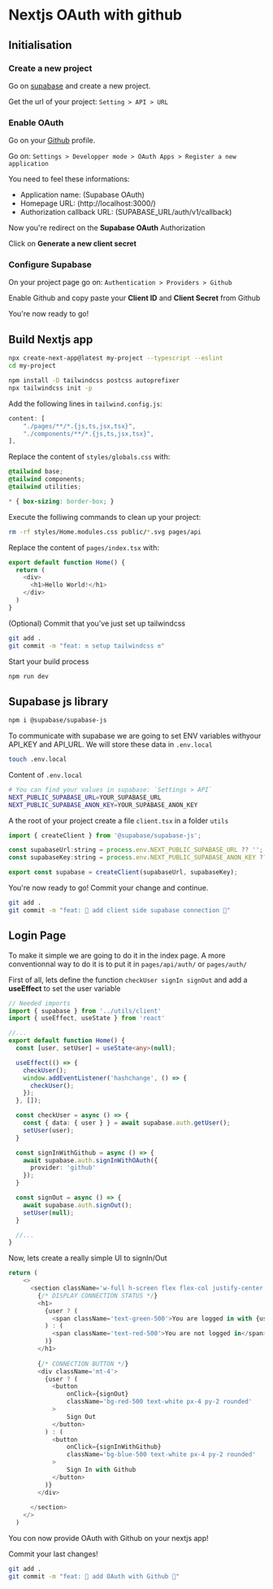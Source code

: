 # Nextjs OAuth with github

## Initialisation

### Create a new project

Go on [supabase](https://app.supabase.com) and create a new project.

Get the url of your project: `Setting > API > URL`

### Enable OAuth

Go on your [Github](https://github.com/) profile.

Go on: `Settings > Developper mode > OAuth Apps > Register a new application`

You need to feel these informations:

- Application name: (Supabase OAuth)
- Homepage URL: (http://localhost:3000/)
- Authorization callback URL: (SUPABASE_URL/auth/v1/callback)

Now you're redirect on the __Supabase OAuth__ Authorization

Click on __Generate a new client secret__

### Configure Supabase

On your project page go on: `Authentication > Providers > Github`

Enable Github and copy paste your __Client ID__ and __Client Secret__ from Github

You're now ready to go!

## Build Nextjs app

```bash
npx create-next-app@latest my-project --typescript --eslint
cd my-project

npm install -D tailwindcss postcss autoprefixer
npx tailwindcss init -p
```

Add the following lines in `tailwind.config.js`:

```js
content: [
    "./pages/**/*.{js,ts,jsx,tsx}",
    "./components/**/*.{js,ts,jsx,tsx}",
],
```

Replace the content of `styles/globals.css` with:

```css
@tailwind base;
@tailwind components;
@tailwind utilities;

* { box-sizing: border-box; }
```

Execute the folliwing commands to clean up your project:

```bash
rm -rf styles/Home.modules.css public/*.svg pages/api
```

Replace the content of `pages/index.tsx` with:

```js
export default function Home() {
  return (
    <div>
      <h1>Hello World!</h1>
    </div>
  )
}
```

(Optional) Commit that you've just set up tailwindcss

```bash
git add .
git commit -m "feat: 🔛 setup tailwindcss 🔛"
```

Start your build process

```bash
npm run dev
```

## Supabase js library

```bash
npm i @supabase/supabase-js
```

To communicate with supabase we are going to set ENV variables withyour API_KEY and API_URL. We will store these data in `.env.local`

```bash
touch .env.local
```

Content of `.env.local`

```bash
# You can find your values in supabase: `Settings > API`
NEXT_PUBLIC_SUPABASE_URL=YOUR_SUPABASE_URL
NEXT_PUBLIC_SUPABASE_ANON_KEY=YOUR_SUPABASE_ANON_KEY
```

A the root of your project create a file `client.tsx` in a folder `utils`

```js
import { createClient } from '@supabase/supabase-js';

const supabaseUrl:string = process.env.NEXT_PUBLIC_SUPABASE_URL ?? '';
const supabaseKey:string = process.env.NEXT_PUBLIC_SUPABASE_ANON_KEY ?? '';

export const supabase = createClient(supabaseUrl, supabaseKey);
```

You're now ready to go! Commit your change and continue.

```bash
git add .
git commit -m "feat: 🔌 add client side supabase connection 🔌"
```

## Login Page

To make it simple we are going to do it in the index page. A more conventionnal way to do it is to put it in `pages/api/auth/` or `pages/auth/`

First of all, lets define the function `checkUser signIn signOut` and add a __useEffect__ to set the user variable

```js
// Needed imports
import { supabase } from '../utils/client'
import { useEffect, useState } from 'react'
```

```ts
//...
export default function Home() {
  const [user, setUser] = useState<any>(null);

  useEffect(() => {
    checkUser();
    window.addEventListener('hashchange', () => {
      checkUser();
    });
  }, []);

  const checkUser = async () => {
    const { data: { user } } = await supabase.auth.getUser();
    setUser(user);
  }

  const signInWithGithub = async () => {
    await supabase.auth.signInWithOAuth({
      provider: 'github'
    });
  }

  const signOut = async () => {
    await supabase.auth.signOut();
    setUser(null);
  }

  //...
}
```

Now, lets create a really simple UI to signIn/Out

```js
return (
    <>
      <section className='w-full h-screen flex flex-col justify-center items-center'>
        {/* DISPLAY CONNECTION STATUS */}
        <h1>
          {user ? (
            <span className='text-green-500'>You are logged in with {user.email}</span>
          ) : (
            <span className='text-red-500'>You are not logged in</span>
          )}
        </h1>
        
        {/* CONNECTION BUTTON */}
        <div className='mt-4'>
          {user ? (
            <button 
                onClick={signOut} 
                className='bg-red-500 text-white px-4 py-2 rounded'
            >
                Sign Out
            </button>
          ) : (
            <button 
                onClick={signInWithGithub} 
                className='bg-blue-500 text-white px-4 py-2 rounded'
            >
                Sign In with Github
            </button>
          )}
        </div>
      
      </section>
    </>
  )
```

You con now provide OAuth with Github on your nextjs app!

Commit your last changes!

```bash
git add .
git commit -m "feat: 💫 add OAuth with Github 💫"
```
